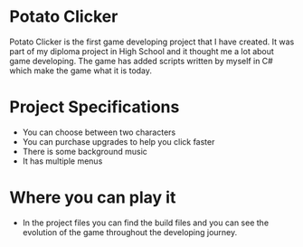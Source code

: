 # Potato Clicker

Potato Clicker is the first game developing project that I have created.
It was part of my diploma project in High School and it thought me a lot about game developing.
The game has added scripts written by myself in C# which make the game what it is today.

# Project Specifications
- You can choose between two characters
- You can purchase upgrades to help you click faster
- There is some background music
- It has multiple menus

# Where you can play it
- In the project files you can find the build files and you can see the evolution of the game throughout the developing journey.
